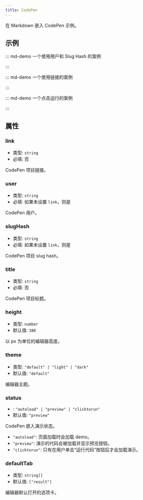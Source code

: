 ```yaml
---
title: CodePen
---
```


在 Markdown 嵌入 CodePen 示例。

<!-- more -->

## 示例

<!-- #region demo -->

::: md-demo 一个使用用户和 Slug Hash 的案例

<CodePen
  user="kowlor"
  slug-hash="ZYYQoy"
  title="Solar System animation - Pure CSS"
  :default-tab="['css','result']"
  :theme="$isDarkMode? 'dark': 'light'"
/>

:::

::: md-demo 一个使用链接的案例

<CodePen
  link="https://codepen.io/kowlor/pen/ZYYQoy"
  title="Solar System animation - Pure CSS"
  :default-tab="['css','result']"
  :theme="$isDarkMode? 'dark': 'light'"
/>

:::

::: md-demo 一个点击运行的案例

<CodePen
  link="https://codepen.io/kowlor/pen/ZYYQoy"
  title="Envelope w/ Hearts"
  status="clicktorun"
  :theme="$isDarkMode? 'dark': 'light'"
/>

:::

<!-- #endregion demo -->

## 属性

### link

- 类型: `string`
- 必填: 否

CodePen 项目链接。

### user

- 类型: `string`
- 必填: 如果未设置 `link`，则是

CodePen 用户。

### slugHash

- 类型: `string`
- 必填: 如果未设置 `link`，则是

CodePen 项目 slug hash。

### title

- 类型: `string`
- 必填: 否

CodePen 项目标题。

### height

- 类型: `number`
- 默认值: `380`

以 px 为单位的编辑器高度。

### theme

- 类型: `"default" | "light" | "dark"`
- 默认值: `"default"`

编辑器主题。

### status

- : `"autoload" | "preview" | "clicktorun"`
- 默认值: `"preview"`

CodePen 嵌入演示状态。

- `"autoload"`: 页面加载时会加载 demo。
- `"preview"`: 演示的代码会被加载并显示预览按钮。
- `"clicktorun"`: 只有在用户单击“运行代码”按钮后才会加载演示。

### defaultTab

- 类型: `string[]`
- 默认值: `["result"]`

编辑器默认打开的选项卡。

